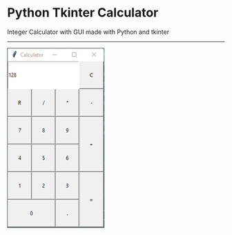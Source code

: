 # Python Tkinter Calculator
Integer Calculator with GUI made with Python and tkinter<br>
***
![Example](example.png)
